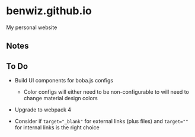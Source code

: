 # benwiz.github.io

My personal website

## Notes

## To Do

- Build UI components for boba.js configs
  - Color configs will either need to be non-configurable to will need to change material design colors

- Upgrade to webpack 4
- Consider if `target="_blank"` for external links (plus files) and `target=""` for internal links is the right choice
